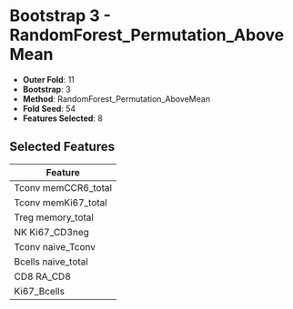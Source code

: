 # Bootstrap 3 - RandomForest_Permutation_AboveMean

- **Outer Fold**: 11
- **Bootstrap**: 3
- **Method**: RandomForest_Permutation_AboveMean
- **Fold Seed**: 54
- **Features Selected**: 8

## Selected Features

| Feature |
|---------|
| Tconv memCCR6_total |
| Tconv memKi67_total |
| Treg memory_total |
| NK Ki67_CD3neg |
| Tconv naive_Tconv |
| Bcells naive_total |
| CD8 RA_CD8 |
| Ki67_Bcells |
